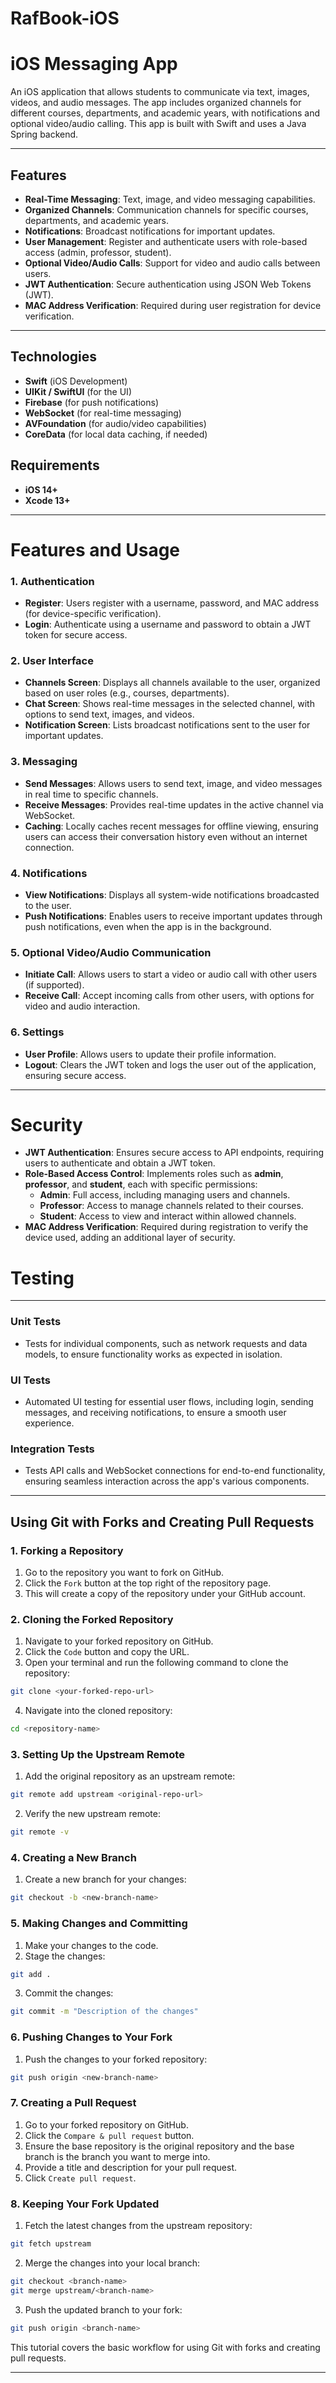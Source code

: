 # RafBook-iOS

# iOS Messaging App

An iOS application that allows students to communicate via text, images, videos, and audio messages. The app includes organized channels for different courses, departments, and academic years, with notifications and optional video/audio calling. This app is built with Swift and uses a Java Spring backend.

---

## Features

- **Real-Time Messaging**: Text, image, and video messaging capabilities.
- **Organized Channels**: Communication channels for specific courses, departments, and academic years.
- **Notifications**: Broadcast notifications for important updates.
- **User Management**: Register and authenticate users with role-based access (admin, professor, student).
- **Optional Video/Audio Calls**: Support for video and audio calls between users.
- **JWT Authentication**: Secure authentication using JSON Web Tokens (JWT).
- **MAC Address Verification**: Required during user registration for device verification.

---

## Technologies

- **Swift** (iOS Development)
- **UIKit / SwiftUI** (for the UI)
- **Firebase** (for push notifications)
- **WebSocket** (for real-time messaging)
- **AVFoundation** (for audio/video capabilities)
- **CoreData** (for local data caching, if needed)

## Requirements

- **iOS 14+**
- **Xcode 13+**

---

# Features and Usage

### 1. **Authentication**
- **Register**: Users register with a username, password, and MAC address (for device-specific verification).
- **Login**: Authenticate using a username and password to obtain a JWT token for secure access.

### 2. **User Interface**
- **Channels Screen**: Displays all channels available to the user, organized based on user roles (e.g., courses, departments).
- **Chat Screen**: Shows real-time messages in the selected channel, with options to send text, images, and videos.
- **Notification Screen**: Lists broadcast notifications sent to the user for important updates.

### 3. **Messaging**
- **Send Messages**: Allows users to send text, image, and video messages in real time to specific channels.
- **Receive Messages**: Provides real-time updates in the active channel via WebSocket.
- **Caching**: Locally caches recent messages for offline viewing, ensuring users can access their conversation history even without an internet connection.

### 4. **Notifications**
- **View Notifications**: Displays all system-wide notifications broadcasted to the user.
- **Push Notifications**: Enables users to receive important updates through push notifications, even when the app is in the background.

### 5. **Optional Video/Audio Communication**
- **Initiate Call**: Allows users to start a video or audio call with other users (if supported).
- **Receive Call**: Accept incoming calls from other users, with options for video and audio interaction.

### 6. **Settings**
- **User Profile**: Allows users to update their profile information.
- **Logout**: Clears the JWT token and logs the user out of the application, ensuring secure access.

---

# Security

- **JWT Authentication**: Ensures secure access to API endpoints, requiring users to authenticate and obtain a JWT token.
- **Role-Based Access Control**: Implements roles such as **admin**, **professor**, and **student**, each with specific permissions:
  - **Admin**: Full access, including managing users and channels.
  - **Professor**: Access to manage channels related to their courses.
  - **Student**: Access to view and interact within allowed channels.
- **MAC Address Verification**: Required during registration to verify the device used, adding an additional layer of security.

# Testing

---

### Unit Tests
- Tests for individual components, such as network requests and data models, to ensure functionality works as expected in isolation.

### UI Tests
- Automated UI testing for essential user flows, including login, sending messages, and receiving notifications, to ensure a smooth user experience.

### Integration Tests
- Tests API calls and WebSocket connections for end-to-end functionality, ensuring seamless interaction across the app's various components.

---

## Using Git with Forks and Creating Pull Requests

### 1. Forking a Repository
1. Go to the repository you want to fork on GitHub.
2. Click the `Fork` button at the top right of the repository page.
3. This will create a copy of the repository under your GitHub account.

### 2. Cloning the Forked Repository
1. Navigate to your forked repository on GitHub.
2. Click the `Code` button and copy the URL.
3. Open your terminal and run the following command to clone the repository:

```bash
git clone <your-forked-repo-url>
```

4. Navigate into the cloned repository:

```bash
cd <repository-name>
```

### 3. Setting Up the Upstream Remote
1. Add the original repository as an upstream remote:

```bash
git remote add upstream <original-repo-url>
```

2. Verify the new upstream remote:

```bash
git remote -v
```

### 4. Creating a New Branch
1. Create a new branch for your changes:

```bash
git checkout -b <new-branch-name>
```

### 5. Making Changes and Committing
1. Make your changes to the code.
2. Stage the changes:

```bash
git add .
```

3. Commit the changes:

```bash
git commit -m "Description of the changes"
```

### 6. Pushing Changes to Your Fork
1. Push the changes to your forked repository:

```bash
git push origin <new-branch-name>
```

### 7. Creating a Pull Request
1. Go to your forked repository on GitHub.
2. Click the `Compare & pull request` button.
3. Ensure the base repository is the original repository and the base branch is the branch you want to merge into.
4. Provide a title and description for your pull request.
5. Click `Create pull request`.

### 8. Keeping Your Fork Updated
1. Fetch the latest changes from the upstream repository:

```bash
git fetch upstream
```

2. Merge the changes into your local branch:

```bash
git checkout <branch-name>
git merge upstream/<branch-name>
```

3. Push the updated branch to your fork:

```bash
git push origin <branch-name>
```

This tutorial covers the basic workflow for using Git with forks and creating pull requests.

---
